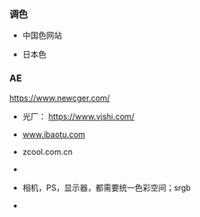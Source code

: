 ### 调色

- 中国色网站

- 日本色

### AE

https://www.newcger.com/

- 光厂： https://www.vjshi.com/
- www.ibaotu.com
- zcool.com.cn
- 



- 相机，PS，显示器，都需要统一色彩空间；srgb
- 


